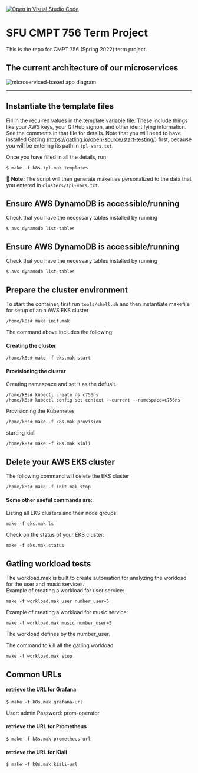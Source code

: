 [![Open in Visual Studio Code](https://classroom.github.com/assets/open-in-vscode-f059dc9a6f8d3a56e377f745f24479a46679e63a5d9fe6f495e02850cd0d8118.svg)](https://classroom.github.com/online_ide?assignment_repo_id=7229864&assignment_repo_type=AssignmentRepo)
# SFU CMPT 756 Term Project

This is the repo for CMPT 756 (Spring 2022) term project.

## The current architecture of our microservices
![microserviced-based app diagram](https://user-images.githubusercontent.com/44685975/159101267-cfe1dabf-2752-41cd-a1b4-b075f8656edb.jpg)

---

## Instantiate the template files

Fill in the required values in the template variable file. These include things like your AWS keys, your GitHub signon, and other identifying information. See the comments in that file for details. Note that you will need to have installed Gatling (https://gatling.io/open-source/start-testing/) first, because you will be entering its path in `tpl-vars.txt`.

Once you have filled in all the details, run
~~~
$ make -f k8s-tpl.mak templates
~~~

:loudspeaker: **Note:**  The script will then generate makefiles personalized to the data that you entered in `clusters/tpl-vars.txt`.

## Ensure AWS DynamoDB is accessible/running

Check that you have the necessary tables installed by running
~~~
$ aws dynamodb list-tables
~~~

## Ensure AWS DynamoDB is accessible/running

Check that you have the necessary tables installed by running
~~~
$ aws dynamodb list-tables
~~~

## Prepare the cluster environment

To start the container, first run `tools/shell.sh` and then instantiate makefile for setup of an a AWS EKS cluster
~~~
/home/k8s# make init.mak
~~~

The command above includes the following:

#### Creating the cluster
~~~
/home/k8s# make -f eks.mak start
~~~
#### Provisioning the cluster
Creating namespace and set it as the defualt.
~~~
/home/k8s# kubectl create ns c756ns
/home/k8s# kubectl config set-context --current --namespace=c756ns
~~~
Provisioning the Kubernetes
~~~
/home/k8s# make -f k8s.mak provision
~~~
starting kiali
~~~
/home/k8s# make -f k8s.mak kiali
~~~

## Delete your AWS EKS cluster

The following command will delete the EKS cluster
~~~
/home/k8s# make -f init.mak stop
~~~
#### Some other useful commands are:
Listing all EKS clusters and their node groups:
~~~
make -f eks.mak ls 
~~~
Check on the status of your EKS cluster:
~~~
make -f eks.mak status
~~~

## Gatling workload tests
The workload.mak is built to create automation for analyzing the workload for the user and music services.  
Example of creating a workload for user service:
~~~
make -f workload.mak user number_user=5
~~~
Example of creating a workload for music service:
~~~
make -f workload.mak music number_user=5
~~~
The workload defines by the number_user.

The command to kill all the gatling workload
~~~
make -f workload.mak stop
~~~

## Common URLs 
#### retrieve the URL for Grafana
~~~
$ make -f k8s.mak grafana-url
~~~
User: admin
Password: prom-operator
#### retrieve the URL for Prometheus
~~~
$ make -f k8s.mak prometheus-url
~~~
#### retrieve the URL for Kiali
~~~
$ make -f k8s.mak kiali-url
~~~
